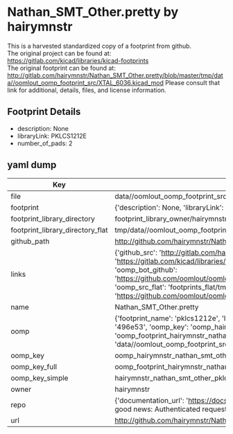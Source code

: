 # Nathan_SMT_Other.pretty by hairymnstr  
This is a harvested standardized copy of a footprint from github.  
The original project can be found at:  
https://gitlab.com/kicad/libraries/kicad-footprints  
The original footprint can be found at:
http://gitlab.com/hairymnstr/Nathan_SMT_Other.pretty/blob/master/tmp/data//oomlout_oomp_footprint_src/XTAL_6036.kicad_mod
Please consult that link for additional, details, files, and license information.  
## Footprint Details
* description: None  
* libraryLink: PKLCS1212E  
* number_of_pads: 2  
## yaml dump  
| Key | Value |  
| --- | --- |  
| file | data//oomlout_oomp_footprint_src/Nathan_SMT_Other.pretty/PKLCS1212E.kicad_mod |  
| footprint | {'description': None, 'libraryLink': 'PKLCS1212E', 'number_of_pads': 2} |  
| footprint_library_directory | footprint_library_owner/hairymnstr_Nathan_SMT_Other.pretty |  
| footprint_library_directory_flat | tmp/data//oomlout_oomp_footprint_src/footprints_flat/hairymnstr_nathan_smt_other_pklcs1212e/working |  
| github_path | http://github.com/hairymnstr/Nathan_SMT_Other.pretty/blob/master/tmp/data//oomlout_oomp_footprint_src/PKLCS1212E.kicad_mod |  
| links | {'github_src': 'http://gitlab.com/hairymnstr/Nathan_SMT_Other.pretty/blob/master/tmp/data//oomlout_oomp_footprint_src/XTAL_6036.kicad_mod', 'github_src_repo': 'https://gitlab.com/kicad/libraries/kicad-footprints', 'oomp_bot': 'tmp/data//oomlout_oomp_footprint_src/footprints/hairymnstr_nathan_smt_other_pklcs1212e/working', 'oomp_bot_github': 'https://github.com/oomlout/oomlout_oomp_footprint_bot/tree/main/tmp/data//oomlout_oomp_footprint_src/footprints/hairymnstr_nathan_smt_other_pklcs1212e/working', 'oomp_src_flat': 'footprints_flat/tmp/data//oomlout_oomp_footprint_src/footprints_flat/hairymnstr_nathan_smt_other_pklcs1212e/working', 'oomp_src_flat_github': 'https://github.com/oomlout/oomlout_oomp_footprint_src/tree/main/tmp/data//oomlout_oomp_footprint_src/footprints_flat/hairymnstr_nathan_smt_other_pklcs1212e/working'} |  
| name | Nathan_SMT_Other.pretty |  
| oomp | {'footprint_name': 'pklcs1212e', 'library_name': 'nathan_smt_other', 'md5': '496e532a350957fcbf736a9d1c472d8c', 'md5_10': '496e532a35', 'md5_5': '496e5', 'md5_6': '496e53', 'oomp_key': 'oomp_hairymnstr_nathan_smt_other_pklcs1212e', 'oomp_key_extra': 'oomp_footprint_hairymnstr_nathan_smt_other_pklcs1212e', 'oomp_key_full': 'oomp_footprint_hairymnstr_nathan_smt_other_pklcs1212e_496e53', 'oomp_key_simple': 'hairymnstr_nathan_smt_other_pklcs1212e', 'original_filename': 'data//oomlout_oomp_footprint_src/Nathan_SMT_Other.pretty/PKLCS1212E.kicad_mod', 'owner_name': 'hairymnstr'} |  
| oomp_key | oomp_hairymnstr_nathan_smt_other_pklcs1212e |  
| oomp_key_full | oomp_footprint_hairymnstr_nathan_smt_other_pklcs1212e |  
| oomp_key_simple | hairymnstr_nathan_smt_other_pklcs1212e |  
| owner | hairymnstr |  
| repo | {'documentation_url': 'https://docs.github.com/rest/overview/resources-in-the-rest-api#rate-limiting', 'message': "API rate limit exceeded for 84.66.142.224. (But here's the good news: Authenticated requests get a higher rate limit. Check out the documentation for more details.)"} |  
| url | http://github.com/hairymnstr/Nathan_SMT_Other.pretty |  

